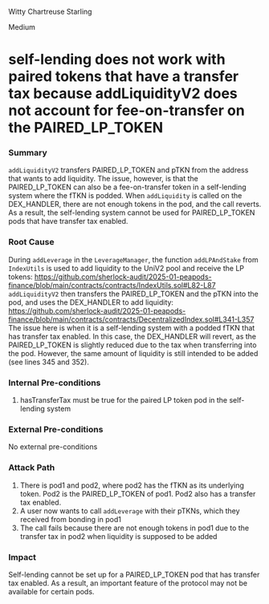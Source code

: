 Witty Chartreuse Starling

Medium

# self-lending does not work with paired tokens that have a transfer tax because addLiquidityV2 does not account for fee-on-transfer on the PAIRED_LP_TOKEN

### Summary

`addLiquidityV2` transfers PAIRED_LP_TOKEN and pTKN from the address that wants to add liquidity. The issue, however, is that the PAIRED_LP_TOKEN can also be a fee-on-transfer token in a self-lending system where the fTKN is podded. When `addLiquidity` is called on the DEX_HANDLER, there are not enough tokens in the pod, and the call reverts. As a result, the self-lending system cannot be used for PAIRED_LP_TOKEN pods that have transfer tax enabled.

### Root Cause

During `addLeverage` in the `LeverageManager`, the function `addLPAndStake` from `IndexUtils` is used to add liquidity to the UniV2 pool and receive the LP tokens:
https://github.com/sherlock-audit/2025-01-peapods-finance/blob/main/contracts/contracts/IndexUtils.sol#L82-L87
`addLiquidityV2` then transfers the PAIRED_LP_TOKEN and the pTKN into the pod, and uses the DEX_HANDLER to add liquidity:
https://github.com/sherlock-audit/2025-01-peapods-finance/blob/main/contracts/contracts/DecentralizedIndex.sol#L341-L357
The issue here is when it is a self-lending system with a podded fTKN that has transfer tax enabled. In this case, the DEX_HANDLER will revert, as the PAIRED_LP_TOKEN is slightly reduced due to the tax when transferring into the pod. However, the same amount of liquidity is still intended to be added (see lines 345 and 352).


### Internal Pre-conditions

1. hasTransferTax must be true for the paired LP token pod in the self-lending system

### External Pre-conditions

No external pre-conditions

### Attack Path

1. There is pod1 and pod2, where pod2 has the fTKN as its underlying token. Pod2 is the PAIRED_LP_TOKEN of pod1. Pod2 also has a transfer tax enabled.
2. A user now wants to call `addLeverage` with their pTKNs, which they received from bonding in pod1
3. The call fails because there are not enough tokens in pod1 due to the transfer tax in pod2 when liquidity is supposed to be added

### Impact

Self-lending cannot be set up for a PAIRED_LP_TOKEN pod that has transfer tax enabled. As a result, an important feature of the protocol may not be available for certain pods.
